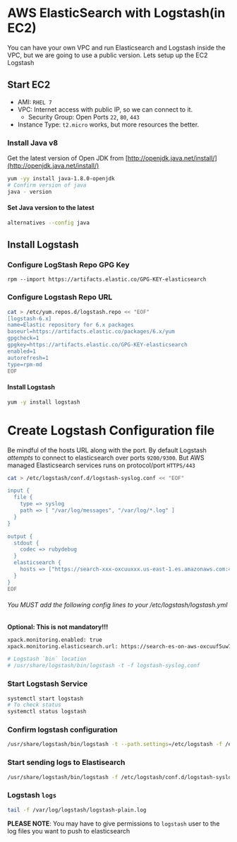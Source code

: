 # AWS ElasticSearch with Logstash(in EC2)

You can have your own VPC and run Elasticsearch and Logstash inside the VPC, but we are going to use a public version.
Lets setup up the EC2 Logstash

## Start EC2
- AMI: `RHEL 7`
- VPC: Internet access with  public IP, so we can connect to it.
  - Security Group: Open Ports `22`, `80`, `443`
- Instance Type: `t2.micro` works, but more resources the better.

### Install Java v8
Get the latest version of Open JDK from [http://openjdk.java.net/install/](http://openjdk.java.net/install/)
```sh
yum -yy install java-1.8.0-openjdk
# Confirm version of java
java - version
```

#### Set Java version to the latest
```sh
alternatives --config java
```

## Install Logstash

### Configure LogStash Repo GPG Key
`rpm --import https://artifacts.elastic.co/GPG-KEY-elasticsearch`

### Configure Logstash Repo URL
```sh
cat > /etc/yum.repos.d/logstash.repo << "EOF"
[logstash-6.x]
name=Elastic repository for 6.x packages
baseurl=https://artifacts.elastic.co/packages/6.x/yum
gpgcheck=1
gpgkey=https://artifacts.elastic.co/GPG-KEY-elasticsearch
enabled=1
autorefresh=1
type=rpm-md
EOF
```

#### Install Logstash
```sh
yum -y install logstash
```

# Create Logstash Configuration file
Be mindful of the hosts URL along with the port. By default Logstash _attempts_ to connect to elasticsearch over ports `9200/9300`. But AWS managed Elasticsearch services runs on protocol/port `HTTPS/443`
```sh
cat > /etc/logstash/conf.d/logstash-syslog.conf << "EOF"

input {
  file {
    type => syslog
    path => [ "/var/log/messages", "/var/log/*.log" ]
  }
}

output {
  stdout {
    codec => rubydebug
  }
  elasticsearch {
    hosts => ["https://search-xxx-oxcuuxxx.us-east-1.es.amazonaws.com:443"]
  }
}
EOF
```

###### You MUST add the following config lines to your /etc/logstash/logstash.yml
**Optional: This is not mandatory!!!**
```sh
xpack.monitoring.enabled: true
xpack.monitoring.elasticsearch.url: https://search-es-on-aws-oxcuuf5uw7ksakr6s2q3ufoa3i.us-east-1.es.amazonaws.com
```

```sh
# Logstash `bin` location
# /usr/share/logstash/bin/logstash -t -f logstash-syslog.conf
```


### Start Logstash Service
```sh
systemctl start logstash
# To check status
systemctl status logstash
```


### Confirm logstash configuration
```sh
/usr/share/logstash/bin/logstash -t --path.settings=/etc/logstash -f /etc/logstash/conf.d/logstash-syslog.conf
```

### Start sending logs to Elastisearch
```sh
/usr/share/logstash/bin/logstash -f /etc/logstash/conf.d/logstash-syslog.conf  --path.settings=/etc/logstash
```

### Logstash `logs`
```sh
tail -f /var/log/logstash/logstash-plain.log
```

**PLEASE NOTE**: You may have to give permissions to `logstash` user to the log files you want to push to elasticsearch